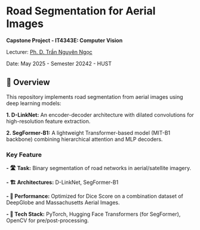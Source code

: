 # Road Segmentation for Aerial Images

**Capstone Project - IT4343E: Computer Vision**

Lecturer: [Ph. D. Trần Nguyên Ngọc](https://soict.hust.edu.vn/tran-nguyen-ngoc.html)

Date: May 2025 - Semester 20242 - HUST


## 📌 Overview

This repository implements road segmentation from aerial images using deep learning models:

**1. D-LinkNet:** An encoder-decoder architecture with dilated convolutions for high-resolution feature extraction.

**2. SegFormer-B1:** A lightweight Transformer-based model (MIT-B1 backbone) combining hierarchical attention and MLP decoders.

### Key Feature

**- 🛣️ Task:** Binary segmentation of road networks in aerial/satellite imagery.

**- 🏗️ Architectures:** D-LinkNet, SegFormer-B1

**- 🚀 Performance:** Optimized for Dice Score on a combination dataset of DeepGlobe and Massachusetts Aerial Images.

**- 🔧 Tech Stack:** PyTorch, Hugging Face Transformers (for SegFormer), OpenCV for pre/post-processing.
